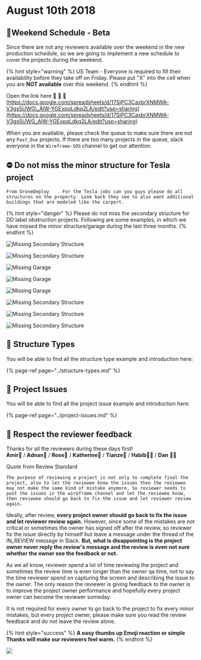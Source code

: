 # August 10th 2018

## 📅Weekend Schedule - Beta

Since there are not any reviewers available over the weekend in the new production schedule, so we are going to implement a new schedule to cover the projects during the weekend.

{% hint style="warning" %}
US Team - Everyone is required to fill their availability before they take off on Friday. Please put "X" into the cell when you are **NOT available** over this weekend.
{% endhint %}

Open the link here 🚩 🚩 🚩 [https://docs.google.com/spreadsheets/d/17SjPC3CaxbrXNMWA-V3gs5UWG\_AlW-YGExpqLdkq2LA/edit?usp=sharing](https://docs.google.com/spreadsheets/d/17SjPC3CaxbrXNMWA-V3gs5UWG_AlW-YGExpqLdkq2LA/edit?usp=sharing)

When you are available, please check the queue to make sure there are not any `Past_Due` projects. If there are too many projects in the queue, slack everyone in the `Wireframe-SOS` channel to get our attention.

## ⛔ Do not miss the minor structure for Tesla project

`From DroneDeploy    
For the Tesla jobs can you guys please do all structures on the property. Look back they see to also want additional buildings that are modeled like the carport.`

{% hint style="danger" %}
Please do not miss the secondary structure for DD label obstruction projects. Following are some examples, in which we have missed the minor structure/garage during the last three months.
{% endhint %}

![Missing Secondary Structure](../.gitbook/assets/image%20%282%29.png)

![Missing Secondary Structure](../.gitbook/assets/screen-shot-2018-07-25-at-8.00.06-am.png)

![Missing Garage](../.gitbook/assets/screen-shot-2018-07-23-at-8.23.04-am.png)

![Missing Garage](../.gitbook/assets/screen-shot-2018-07-16-at-11.48.16-am.png)

![Missing Garage](../.gitbook/assets/screen-shot-2018-07-13-at-10.19.17-am.png)

![Missing Secondary Structure](../.gitbook/assets/image-1.png)

![Missing Secondary Structure](../.gitbook/assets/pastedimage.png)

![Missing Secondary Structure](../.gitbook/assets/2018-05-30_16-15-00.jpg)

## 🏡 Structure Types

You will be able to find all the structure type example and introduction here:

{% page-ref page="../structure-types.md" %}

## 💉 Project Issues

You will be able to find all the project issue example and introduction here:

{% page-ref page="../project-issues.md" %}

## 👮 Respect the reviewer feedback

Thanks for all the reviewers during these days first!  
**Amir**🧔 / **Adnan**👨‍ / **Rose**👩 / **Katherine**👧 / **Tianze**🧑 / **Habib**👨‍💻 / **Dan** 👨‍💼

Quote from Review Standard

`The purpose of reviewing a project is not only to complete final the project, also to let the reviewee know the issues then the reviewee may not make the same kind of mistake anymore. So reviewer needs to post the issues in the wireframe channel and let the reviewee know, then reviewee should go back to fix the issue and let reviewer review again.`

Ideally, after review, **every project owner should go back to fix the issue and let reviewer review again.** However, since some of the mistakes are not critical or sometimes the owner has signed off after the review, so reviewer fix the issue directly by himself but leave a message under the thread of the IN\_REVIEW message in Slack. **But, what is disappointing is the project owner never reply the review's message and the review is even not sure whether the owner see the feedback or not.**

As we all know, reviewer spend a lot of time reviewing the project and sometimes the review time is even longer than the owner qa time, not to say the time reviewer spend on capturing the screen and describing the issue to the owner. The only reason the reviewer is giving feedback to the owner is to improve the project owner performance and hopefully every project owner can become the reviewer someday.

It is not required for every owner to go back to the project to fix every minor mistakes, but every project owner, please make sure you read the review feedback and do not leave the review alone.

{% hint style="success" %}
**A easy thumbs up Emoji reaction or simple Thanks will make our reviewers feel warm.**
{% endhint %}

![](../.gitbook/assets/2018-08-09_14-19-30.jpg)

